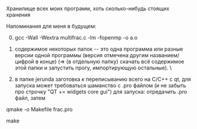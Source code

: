 Хранилище всех моих программ, хоть сколько-нибудь стоящих хранения

Напоминания для меня в будущем: 

0) gcc -Wall -Wextra multifrac.c -lm -fopenmp -o a.o 

1) содержимое некоторых папок -- это одна программа или разные версии одной программы (версия отмечена другим названием/цифрой в конце) (=> (в отдельную папку) скачать всё содержимое этой папки и запустить прогу, импортирующую остальные). \

2) в папке jerunda заготовка к переписыванию всего на C/C++ с qt, для запуска может требоваться шаманство с .pro файлом (и не забыть про строчку "QT += widgets core gui")
для запуска: отредачить .pro файл, затем

qmake -o Makefile frac.pro

make
